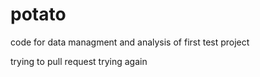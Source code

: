 # potato
code for data managment and analysis of first test project


trying to pull request
trying again
